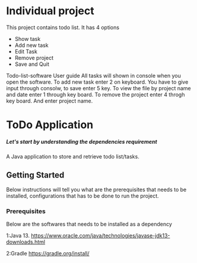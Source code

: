 # Individual project
This project contains todo list.
It has 4 options
* Show task
* Add new task
* Edit Task
* Remove project
* Save and Quit





Todo-list-software User guide
All tasks will shown in console when you open the software.
To add new task enter 2 on keyboard. You have to give input through consolw, to save enter 5 key.
To view the file by project name and date enter 1 through key board.
To remove the project enter 4 throgh key board. And enter project name.



# ToDo Application

##### Let's start by understanding the dependencies requirement
A Java application to store and retrieve todo list/tasks.

## Getting Started

Below instructions will tell you what are the prerequisites that
needs to be installed, configurations that has to be done to run the project.

### Prerequisites

Below are the softwares that needs to be installed as a dependency

1:Java 13. https://www.oracle.com/java/technologies/javase-jdk13-downloads.html

2:Gradle https://gradle.org/install/



